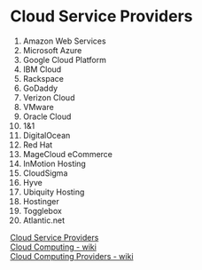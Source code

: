 # Cloud Service Providers

1. Amazon Web Services
1. Microsoft Azure
1. Google Cloud Platform
1. IBM Cloud
1. Rackspace
1. GoDaddy
1. Verizon Cloud
1. VMware
1. Oracle Cloud
1. 1&1
1. DigitalOcean
1. Red Hat
1. MageCloud eCommerce
1. InMotion Hosting
1. CloudSigma
1. Hyve
1. Ubiquity Hosting
1. Hostinger 
1. Togglebox
1. Atlantic.net

[Cloud Service Providers](https://clutch.co/cloud)
<br>
[Cloud Computing - wiki](https://en.wikipedia.org/wiki/Cloud_computing)
<br>
[Cloud Computing Providers - wiki](https://en.wikipedia.org/wiki/Category:Cloud_computing_providers)
